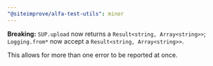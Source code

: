 ```yaml
---
"@siteimprove/alfa-test-utils": minor
---
```


**Breaking:** `SUP.upload` now returns a `Result<string, Array<string>>`; `Logging.from*` now accept a `Result<string, Array<string>>`.

This allows for more than one error to be reported at once.
